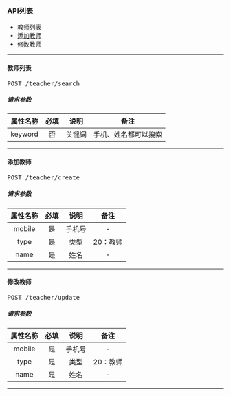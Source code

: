 ### API列表

* [教师列表](#search)
* [添加教师](#create)
* [修改教师](#update)

-------------------------
<a name="search"></a>
#### 教师列表
<pre>
POST /teacher/search
</pre>
##### 请求参数

| 属性名称 | 必填 | 说明 | 备注 |
|:---:|:---:|:---:|:---:|
| keyword | 否 | 关键词 | 手机、姓名都可以搜索 |

-------------------------
<a name="create"></a>
#### 添加教师
<pre>
POST /teacher/create
</pre>
##### 请求参数

| 属性名称 | 必填 | 说明 | 备注 |
|:---:|:---:|:---:|:---:|
| mobile | 是 | 手机号 | - |
| type | 是  | 类型 | 20：教师 |
| name | 是  | 姓名 | - |

-------------------------
<a name="update"></a>
#### 修改教师
<pre>
POST /teacher/update
</pre>
##### 请求参数

| 属性名称 | 必填 | 说明 | 备注 |
|:---:|:---:|:---:|:---:|
| mobile | 是 | 手机号 | - |
| type | 是  | 类型 | 20：教师 |
| name | 是  | 姓名 | - |

-------------------------

